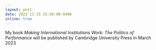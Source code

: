 ```yaml
---
layout: post
date: 2022-11-15 15:50:00-0400
inline: true
---
```


My book _Making International Institutions Work: The Politics of Performance_ will be published by Cambridge University Press in March 2023
